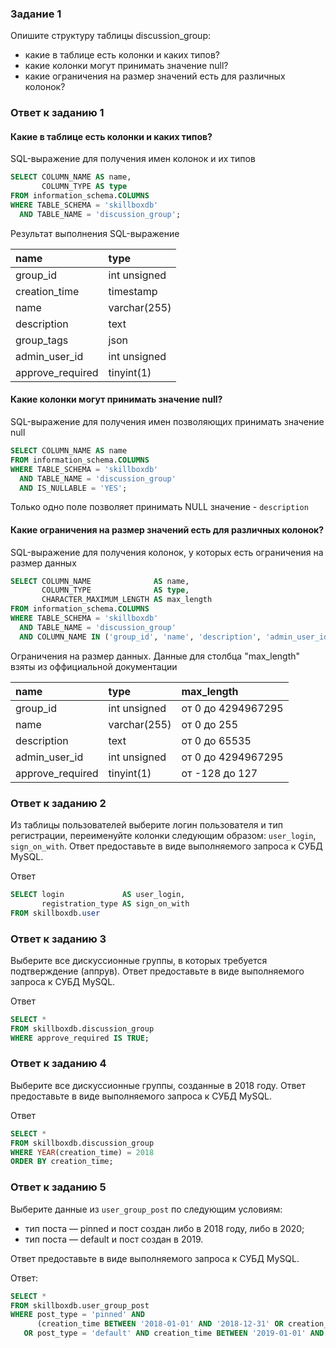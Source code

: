 ### Задание 1

Опишите структуру таблицы discussion_group:

* какие в таблице есть колонки и каких типов?
* какие колонки могут принимать значение null?
* какие ограничения на размер значений есть для различных колонок?

### Ответ к заданию 1

#### Какие в таблице есть колонки и каких типов?

SQL-выражение для получения имен колонок и их типов

```sql
SELECT COLUMN_NAME AS name,
       COLUMN_TYPE AS type
FROM information_schema.COLUMNS
WHERE TABLE_SCHEMA = 'skillboxdb'
  AND TABLE_NAME = 'discussion_group';
```

Результат выполнения SQL-выражение

| name             | type         |
|:-----------------|:-------------|
| group_id         | int unsigned |
| creation_time    | timestamp    |
| name             | varchar(255) |
| description      | text         |
| group_tags       | json         |
| admin_user_id    | int unsigned |
| approve_required | tinyint(1)   |

#### Какие колонки могут принимать значение null?

SQL-выражение для получения имен позволяющих принимать значение null

```sql
SELECT COLUMN_NAME AS name
FROM information_schema.COLUMNS
WHERE TABLE_SCHEMA = 'skillboxdb'
  AND TABLE_NAME = 'discussion_group'
  AND IS_NULLABLE = 'YES';
```

Только одно поле позволяет принимать NULL значение - `description`

#### Какие ограничения на размер значений есть для различных колонок?

SQL-выражение для получения колонок, у которых есть ограничения на размер данных

```sql
SELECT COLUMN_NAME              AS name,
       COLUMN_TYPE              AS type,
       CHARACTER_MAXIMUM_LENGTH AS max_length
FROM information_schema.COLUMNS
WHERE TABLE_SCHEMA = 'skillboxdb'
  AND TABLE_NAME = 'discussion_group'
  AND COLUMN_NAME IN ('group_id', 'name', 'description', 'admin_user_id', 'approve_required');
```

Ограничения на размер данных. Данные для столбца "max_length" взяты из оффициальной документации

| name             | type         | max_length         |
|:-----------------|:-------------|:-------------------|
| group_id         | int unsigned | от 0 до 4294967295 |
| name             | varchar(255) | от 0 до 255        |
| description      | text         | от 0 до 65535      |
| admin_user_id    | int unsigned | от 0 до 4294967295 |
| approve_required | tinyint(1)   | от -128 до 127     |

### Ответ к заданию 2

Из таблицы пользователей выберите логин пользователя и тип регистрации,
переименуйте колонки следующим образом: `user_login`, `sign_on_with`.
Ответ предоставьте в виде выполняемого запроса к СУБД MySQL.

Ответ

```sql
SELECT login             AS user_login,
       registration_type AS sign_on_with
FROM skillboxdb.user
```

### Ответ к заданию 3

Выберите все дискуссионные группы, в которых требуется подтверждение (аппрув).
Ответ предоставьте в виде выполняемого запроса к СУБД MySQL.

Ответ

```sql
SELECT *
FROM skillboxdb.discussion_group
WHERE approve_required IS TRUE;
```

### Ответ к заданию 4

Выберите все дискуссионные группы, созданные в 2018 году. Ответ предоставьте в виде выполняемого запроса к СУБД MySQL.

Ответ

```sql
SELECT *
FROM skillboxdb.discussion_group
WHERE YEAR(creation_time) = 2018
ORDER BY creation_time;
```

### Ответ к заданию 5

Выберите данные из `user_group_post` по следующим условиям:
* тип поста — pinned и пост создан либо в 2018 году, либо в 2020;
* тип поста — default и пост создан в 2019.

Ответ предоставьте в виде выполняемого запроса к СУБД MySQL.

Ответ:
```sql
SELECT *
FROM skillboxdb.user_group_post
WHERE post_type = 'pinned' AND
      (creation_time BETWEEN '2018-01-01' AND '2018-12-31' OR creation_time BETWEEN '2020-01-01' AND '2020-12-31')
   OR post_type = 'default' AND creation_time BETWEEN '2019-01-01' AND '2019-12-31';
```